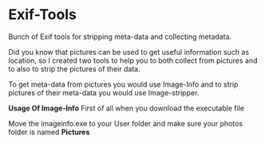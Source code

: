 # Exif-Tools
Bunch of Exif tools for stripping meta-data and collecting metadata.

Did you know that pictures can be used to get useful information such as location, so I created two tools to help you to both collect from pictures and to also to strip the pictures of their data.

To get meta-data from pictures you would use Image-Info and to strip pictures of their meta-data you would use Image-stripper.

**Usage Of Image-Info**
First of all when you download the executable file

Move the imageinfo.exe to your User folder and make sure your photos folder is named **Pictures**
